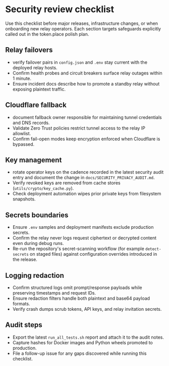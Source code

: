 # Security review checklist

Use this checklist before major releases, infrastructure changes, or when onboarding new relay
operators. Each section targets safeguards explicitly called out in the token.place polish plan.

## Relay failovers
- verify failover pairs in `config.json` and `.env` stay current with the deployed relay hosts.
- Confirm health probes and circuit breakers surface relay outages within 1 minute.
- Ensure incident docs describe how to promote a standby relay without exposing plaintext traffic.

## Cloudflare fallback
- document fallback owner responsible for maintaining tunnel credentials and DNS records.
- Validate Zero Trust policies restrict tunnel access to the relay IP allowlist.
- Confirm fail-open modes keep encryption enforced when Cloudflare is bypassed.

## Key management
- rotate operator keys on the cadence recorded in the latest security audit entry and document the
  change in `docs/SECURITY_PRIVACY_AUDIT.md`.
- Verify revoked keys are removed from cache stores (`utils/crypto/key_cache.py`).
- Check deployment automation wipes prior private keys from filesystem snapshots.

## Secrets boundaries
- Ensure `.env` samples and deployment manifests exclude production secrets.
- Confirm the relay never logs request ciphertext or decrypted content even during debug runs.
- Re-run the repository's secret-scanning workflow (for example `detect-secrets` on staged
  files) against configuration overrides introduced in the release.

## Logging redaction
- Confirm structured logs omit prompt/response payloads while preserving timestamps and request IDs.
- Ensure redaction filters handle both plaintext and base64 payload formats.
- Verify crash dumps scrub tokens, API keys, and relay invitation secrets.

## Audit steps
- Export the latest `run_all_tests.sh` report and attach it to the audit notes.
- Capture hashes for Docker images and Python wheels promoted to production.
- File a follow-up issue for any gaps discovered while running this checklist.
